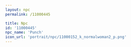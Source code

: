 ```yaml
---
layout: npc
permalink: /11000445

title: Npc
id: '11000445'
npc_name: 'Punch'
icon_url: 'portrait/npc/11000152_k_normalwoman2_p.png'
---
```

